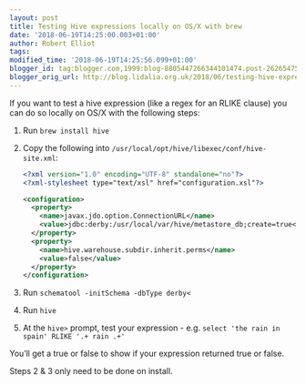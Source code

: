 ```yaml
---
layout: post
title: Testing Hive expressions locally on OS/X with brew
date: '2018-06-19T14:25:00.003+01:00'
author: Robert Elliot
tags: 
modified_time: '2018-06-19T14:25:56.099+01:00'
blogger_id: tag:blogger.com,1999:blog-8805447266344101474.post-2626547522826253924
blogger_orig_url: http://blog.lidalia.org.uk/2018/06/testing-hive-expressions-locally-on-osx.html
---
```


If you want to test a hive expression (like a regex for an RLIKE clause) you can 
do so locally on OS/X with the following steps:

1. Run `brew install hive`
2. Copy the following into `/usr/local/opt/hive/libexec/conf/hive-site.xml`:
   ```xml
   <?xml version="1.0" encoding="UTF-8" standalone="no"?>
   <?xml-stylesheet type="text/xsl" href="configuration.xsl"?>
   
   <configuration>
     <property>
       <name>javax.jdo.option.ConnectionURL</name>
       <value>jdbc:derby:/usr/local/var/hive/metastore_db;create=true</value>
     </property>
     <property>
       <name>hive.warehouse.subdir.inherit.perms</name>
       <value>false</value>
     </property>
   </configuration>
   ```

3. Run `schematool -initSchema -dbType derby<`
4. Run `hive`
5. At the `hive>` prompt, test your expression - e.g.
   `select 'the rain in spain' RLIKE '.+ rain .+'`

You’ll get a true or false to show if your expression returned true or false.

Steps 2 & 3 only need to be done on install.
